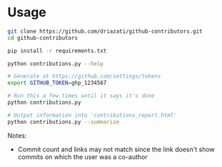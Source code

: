 # Usage

```bash
git clone https://github.com/driazati/github-contributors.git
cd github-contributors

pip install -r requirements.txt

python contributions.py --help

# Generate at https://github.com/settings/tokens
export GITHUB_TOKEN=ghp_1234567

# Run this a few times until it says it's done
python contributions.py

# Output information into 'contributions_report.html'
python contributions.py --summarize
```

Notes:

- Commit count and links may not match since the link doesn't show commits on which the user was a co-author

